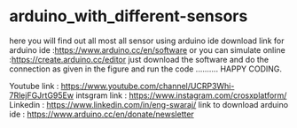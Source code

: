 # arduino_with_different-sensors
here you will find out all most all sensor using arduino ide 
download link for arduino ide :https://www.arduino.cc/en/software 
or you can simulate online :https://create.arduino.cc/editor
just download the software and do the connection as given in the figure and run the code ..........
HAPPY CODING.

Youtube link : https://www.youtube.com/channel/UCRP3Whi-7RlejFGJrtG95Ew
intsgram link : https://www.instagram.com/crosxplatform/ 
Linkedin : https://www.linkedin.com/in/eng-swaraj/
link to download arduino ide : https://www.arduino.cc/en/donate/newsletter
